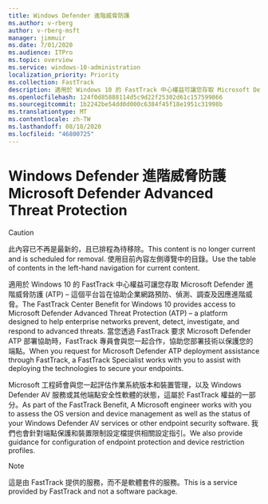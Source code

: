 ```yaml
---
title: Windows Defender 進階威脅防護
ms.author: v-rberg
author: v-rberg-msft
manager: jimmuir
ms.date: 7/01/2020
ms.audience: ITPro
ms.topic: overview
ms.service: windows-10-administration
localization_priority: Priority
ms.collection: FastTrack
description: 適用於 Windows 10 的 FastTrack 中心權益可讓您存取 Microsoft Defender 進階威脅防護 (ATP) – 這是一項新服務，旨在協助企業網路預防、偵測、調查及因應進階威脅。
ms.openlocfilehash: 124f0d85888114d5c9d22f25302d61c157599866
ms.sourcegitcommit: 1b2242be54dd0d000c6384f45f18e1951c31998b
ms.translationtype: MT
ms.contentlocale: zh-TW
ms.lasthandoff: 08/18/2020
ms.locfileid: "46800725"
---
```

# <a name="microsoft-defender-advanced-threat-protection"></a><span data-ttu-id="8e747-103">Windows Defender 進階威脅防護</span><span class="sxs-lookup"><span data-stu-id="8e747-103">Microsoft Defender Advanced Threat Protection</span></span>

> [!CAUTION]
> <span data-ttu-id="8e747-104">此內容已不再是最新的，且已排程為待移除。</span><span class="sxs-lookup"><span data-stu-id="8e747-104">This content is no longer current and is scheduled for removal.</span></span> <span data-ttu-id="8e747-105">使用目前內容左側導覽中的目錄。</span><span class="sxs-lookup"><span data-stu-id="8e747-105">Use the table of contents in the left-hand navigation for current content.</span></span>

<span data-ttu-id="8e747-106">適用於 Windows 10 的 FastTrack 中心權益可讓您存取 Microsoft Defender 進階威脅防護 (ATP) – 這個平台旨在協助企業網路預防、偵測、調查及因應進階威脅。</span><span class="sxs-lookup"><span data-stu-id="8e747-106">The FastTrack Center Benefit for Windows 10 provides access to Microsoft Defender Advanced Threat Protection (ATP) – a platform designed to help enterprise networks prevent, detect, investigate, and respond to advanced threats.</span></span> <span data-ttu-id="8e747-107">當您透過 FastTrack 要求 Microsoft Defender ATP 部署協助時，FastTrack 專員會與您一起合作，協助您部署技術以保護您的端點。</span><span class="sxs-lookup"><span data-stu-id="8e747-107">When you request for Microsoft Defender ATP deployment assistance through FastTrack, a FastTrack Specialist works with you to assist with deploying the technologies to secure your endpoints.</span></span>

<span data-ttu-id="8e747-108">Microsoft 工程師會與您一起評估作業系統版本和裝置管理，以及 Windows Defender AV 服務或其他端點安全性軟體的狀態，這屬於 FastTrack 權益的一部分。</span><span class="sxs-lookup"><span data-stu-id="8e747-108">As part of the FastTrack Benefit, A Microsoft engineer works with you to assess the OS version and device management as well as the status of your Windows Defender AV services or other endpoint security software.</span></span> <span data-ttu-id="8e747-109">我們也會針對端點保護和裝置限制設定檔提供相關設定指引。</span><span class="sxs-lookup"><span data-stu-id="8e747-109">We also provide guidance for configuration of endpoint protection and device restriction profiles.</span></span>  

> [!NOTE]
> <span data-ttu-id="8e747-110">這是由 FastTrack 提供的服務，而不是軟體套件的服務。</span><span class="sxs-lookup"><span data-stu-id="8e747-110">This is a service provided by FastTrack and not a software package.</span></span> 

